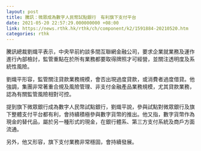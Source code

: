 ```yaml
---
layout: post
title: 騰訊：微眾成為數字人民幣試點銀行　有利旗下支付平台
date: 2021-05-20 22:57:29.000000000 +08:00
link: https://news.rthk.hk/rthk/ch/component/k2/1591884-20210520.htm
categories: rthk
---
```


騰訊總裁劉熾平表示，中央早前約談多間互聯網金融公司，要求企業就業務及運作進行內部檢討，監管重點在於所有業務都要取得牌照才可經營，並關注透明度及系統性風險。

劉熾平形容，監管關注貸款業務規模，會否出現過度貸款，或消費者過度借貸。他強調，集團非常著重合規及風險管理、非支付金融產品業務規模，尤其貸款業務，認為有關監管風險相對可控。

提到旗下微眾銀行成為數字人民幣試點銀行，劉熾平說，參與試點對微眾銀行及旗下整體支付平台都有利，會持續積極參與數字貨幣的推出。他又指，數字貨幣作為現金的替代品，屬於另一種形式的現金，在銀行體系、第三方支付系統及商戶方面流通。

另外，他又形容，旗下支付業務非常穩固，會持續發展。
